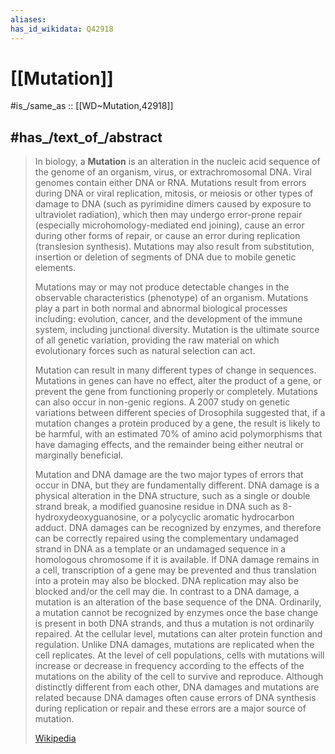```yaml
---
aliases:
has_id_wikidata: Q42918
---
```


# [[Mutation]] 

#is_/same_as :: [[WD~Mutation,42918]] 

## #has_/text_of_/abstract 

> In biology, a **Mutation** is an alteration in the nucleic acid sequence of the genome of an organism, virus, or extrachromosomal DNA. Viral genomes contain either DNA or RNA. Mutations result from errors during DNA or viral replication, mitosis, or meiosis or other types of damage to DNA (such as pyrimidine dimers caused by exposure to ultraviolet radiation), which then may undergo error-prone repair (especially microhomology-mediated end joining), cause an error during other forms of repair, or cause an error during replication (translesion synthesis). Mutations may also result from substitution, insertion or deletion of segments of DNA due to mobile genetic elements.
>
> 
>
> Mutations may or may not produce detectable changes in the observable characteristics (phenotype) of an organism. Mutations play a part in both normal and abnormal biological processes including: evolution, cancer, and the development of the immune system, including junctional diversity. Mutation is the ultimate source of all genetic variation, providing the raw material on which evolutionary forces such as natural selection can act.
>
> Mutation can result in many different types of change in sequences. Mutations in genes can have no effect, alter the product of a gene, or prevent the gene from functioning properly or completely. Mutations can also occur in non-genic regions. A 2007 study on genetic variations between different species of Drosophila suggested that, if a mutation changes a protein produced by a gene, the result is likely to be harmful, with an estimated 70% of amino acid polymorphisms that have damaging effects, and the remainder being either neutral or marginally beneficial.
>
> Mutation and DNA damage are the two major types of errors that occur in DNA, but they are fundamentally different.  DNA damage is a physical alteration in the DNA structure, such as a single or double strand break, a modified guanosine residue in DNA such as 8-hydroxydeoxyguanosine, or a polycyclic aromatic hydrocarbon adduct.  DNA damages can be recognized by enzymes, and therefore can be correctly repaired using the complementary undamaged strand in DNA as a template or an undamaged sequence in a homologous chromosome if it is available.  If DNA damage remains in a cell, transcription of a gene may be prevented and thus translation into a protein may also be blocked. DNA replication may also be blocked and/or the cell may die.  In contrast to a DNA damage, a mutation is an alteration of the base sequence of the DNA.  Ordinarily, a mutation cannot be recognized by enzymes once the base change is present in both DNA strands, and thus a mutation is not ordinarily repaired.  At the cellular level, mutations can alter protein function and regulation.  Unlike DNA damages, mutations are replicated when the cell replicates.  At the level of cell populations, cells with mutations will increase or decrease in frequency according to the effects of the mutations on the ability of the cell to survive and reproduce.  Although distinctly different from each other, DNA damages and mutations are related because DNA damages often cause errors of DNA synthesis during replication or repair and these errors are a major source of mutation.
>
> [Wikipedia](https://en.wikipedia.org/wiki/Mutation) 

